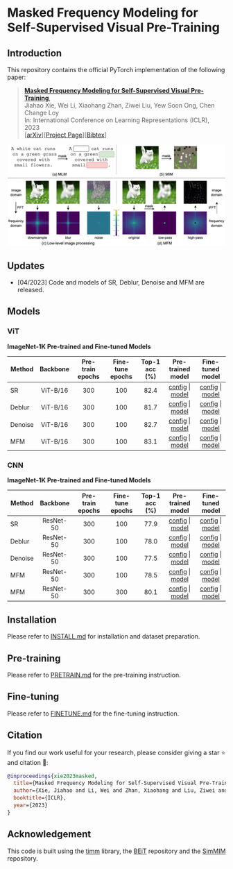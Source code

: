 # Masked Frequency Modeling for Self-Supervised Visual Pre-Training

## Introduction

This repository contains the official PyTorch implementation of the following paper:

> [**Masked Frequency Modeling for Self-Supervised Visual Pre-Training**](https://arxiv.org/abs/2206.07706),  
> Jiahao Xie, Wei Li, Xiaohang Zhan, Ziwei Liu, Yew Soon Ong, Chen Change Loy  
> In: International Conference on Learning Representations (ICLR), 2023  
> [[arXiv](https://arxiv.org/abs/2206.07706)][[Project Page](https://www.mmlab-ntu.com/project/mfm/index.html)][[Bibtex](https://github.com/Jiahao000/MFM#citation)]

![highlights](docs/teaser.png)

## Updates

- [04/2023] Code and models of SR, Deblur, Denoise and MFM are released.

## Models

### ViT

**ImageNet-1K Pre-trained and Fine-tuned Models**

| Method  | Backbone | Pre-train epochs | Fine-tune epochs | Top-1 acc (%) | Pre-trained model | Fine-tuned model |
|---------|:--------:|:----------------:|:----------------:|:-------------:|:-----------------:|:----------------:|
| SR      | ViT-B/16 |        300       |        100       |      82.4     |[config](configs/vit_base/sr_pretrain__vit_base__img224__300ep.yaml) &#124; [model](https://drive.google.com/file/d/1NvysdzymzbuIT5BlhczLy5qZJ7wL4dbO/view?usp=sharing)|[config](configs/vit_base/finetune__vit_base__img224__100ep.yaml) &#124; [model](https://drive.google.com/file/d/12a7w7t0weJO2wpuMYfFn0DTwYCk5DK1o/view?usp=sharing)|
| Deblur  | ViT-B/16 |        300       |        100       |      81.7     |[config](configs/vit_base/deblur_pretrain__vit_base__img224__300ep.yaml) &#124; [model](https://drive.google.com/file/d/1dvKolr_Xgp-eNwlHmzl0aULofknnOshS/view?usp=sharing)|[config](configs/vit_base/finetune__vit_base__img224__100ep.yaml) &#124; [model](https://drive.google.com/file/d/1mK7ViXL_o3bRVHR21zvSFdkU-iuWBlmy/view?usp=sharing)|
| Denoise | ViT-B/16 |        300       |        100       |      82.7     |[config](configs/vit_base/denoise_pretrain__vit_base__img224__300ep.yaml) &#124; [model](https://drive.google.com/file/d/1gfyWJEeK-7iBI64YRGTE_Lna_gzTs8rG/view?usp=sharing)|[config](configs/vit_base/finetune__vit_base__img224__100ep.yaml) &#124; [model](https://drive.google.com/file/d/1CAv-a_75S-7p0jaiWUDv2ZSo1QYcVcSR/view?usp=sharing)|
| MFM     | ViT-B/16 |        300       |        100       |      83.1     |[config](configs/vit_base/mfm_pretrain__vit_base__img224__300ep.yaml) &#124; [model](https://drive.google.com/file/d/1qgMuODAxAapwXZXbH2Bgo5s5O_zc1bdl/view?usp=sharing)|[config](configs/vit_base/finetune__vit_base__img224__100ep.yaml) &#124; [model](https://drive.google.com/file/d/1uxYn_q3BA0J5XlUMSnf8c2uQfLA0bkJo/view?usp=sharing)|

### CNN

**ImageNet-1K Pre-trained and Fine-tuned Models**

| Method  | Backbone  | Pre-train epochs | Fine-tune epochs | Top-1 acc (%) | Pre-trained model | Fine-tuned model |
|---------|:---------:|:----------------:|:----------------:|:-------------:|:-----------------:|:----------------:|
| SR      | ResNet-50 |        300       |        100       |      77.9     |[config](configs/resnet50/sr_pretrain__resnet50__img224__300ep.yaml) &#124; [model](https://drive.google.com/file/d/1_rpcvWJt3yHQYHdE3m5mCldUGH1S73EI/view?usp=sharing)|[config](https://github.com/huggingface/pytorch-image-models) &#124; [model](https://drive.google.com/file/d/1hIdAApYD7sVb-qf3WA_3KaJMCJKUk25T/view?usp=sharing)|
| Deblur  | ResNet-50 |        300       |        100       |      78.0     |[config](configs/resnet50/deblur_pretrain__resnet50__img224__300ep.yaml) &#124; [model](https://drive.google.com/file/d/174Bcn-oPm6IB9h6RDB8Ujkr92tRC_vqK/view?usp=sharing)|[config](https://github.com/huggingface/pytorch-image-models) &#124; [model](https://drive.google.com/file/d/1ThCmH-Vmh9S6PBuXrv5XAMY04mpOAqJ1/view?usp=sharing)|
| Denoise | ResNet-50 |        300       |        100       |      77.5     |[config](configs/resnet50/denoise_pretrain__resnet50__img224__300ep.yaml) &#124; [model](https://drive.google.com/file/d/18MulyHunviyRrSIJFJhp8bfcamjr55-w/view?usp=sharing)|[config](https://github.com/huggingface/pytorch-image-models) &#124; [model](https://drive.google.com/file/d/18v7RrSsJp1lxXeKaZczuwUmm0OY59HJf/view?usp=sharing)|
| MFM     | ResNet-50 |        300       |        100       |      78.5     |[config](configs/resnet50/mfm_pretrain__resnet50__img224__300ep.yaml) &#124; [model](https://drive.google.com/file/d/1rWXMJryJ2tq44EYfkZ8GREQoYLf1up9e/view?usp=sharing)|[config](https://github.com/huggingface/pytorch-image-models) &#124; [model](https://drive.google.com/file/d/1qr_kMb7bDEP1hwYD-bJ5mG7Co7KYlQSq/view?usp=sharing)|
| MFM     | ResNet-50 |        300       |        300       |      80.1     |[config](configs/resnet50/mfm_pretrain__resnet50__img224__300ep.yaml) &#124; [model](https://drive.google.com/file/d/1rWXMJryJ2tq44EYfkZ8GREQoYLf1up9e/view?usp=sharing)|[config](https://github.com/huggingface/pytorch-image-models) &#124; [model](https://drive.google.com/file/d/1Uftl6c33gngKzWEj2c9ewmWGFBvGYgMo/view?usp=sharing)|

## Installation

Please refer to [INSTALL.md](docs/INSTALL.md) for installation and dataset preparation.

## Pre-training

Please refer to [PRETRAIN.md](docs/PRETRAIN.md) for the pre-training instruction.

## Fine-tuning

Please refer to [FINETUNE.md](docs/FINETUNE.md) for the fine-tuning instruction.

## Citation

If you find our work useful for your research, please consider giving a star :star: and citation :beer::

```bibtex
@inproceedings{xie2023masked,
  title={Masked Frequency Modeling for Self-Supervised Visual Pre-Training},
  author={Xie, Jiahao and Li, Wei and Zhan, Xiaohang and Liu, Ziwei and Ong, Yew Soon and Loy, Chen Change},
  booktitle={ICLR},
  year={2023}
}
```

## Acknowledgement

This code is built using the [timm](https://github.com/huggingface/pytorch-image-models) library, the [BEiT](https://github.com/microsoft/unilm/tree/master/beit) repository and the [SimMIM](https://github.com/microsoft/SimMIM) repository.
